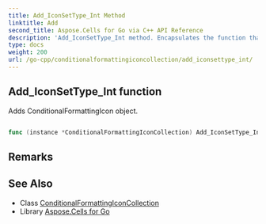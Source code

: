 ```yaml
---
title: Add_IconSetType_Int Method 
linktitle: Add
second_title: Aspose.Cells for Go via C++ API Reference
description: 'Add_IconSetType_Int method. Encapsulates the function that represents add in Go.'
type: docs
weight: 200
url: /go-cpp/conditionalformattingiconcollection/add_iconsettype_int/
---
```


## Add_IconSetType_Int function

Adds ConditionalFormattingIcon object.

```go

func (instance *ConditionalFormattingIconCollection) Add_IconSetType_Int(type_ IconSetType, index int32)  (int32,  error) 

```

## Remarks


## See Also

* Class [ConditionalFormattingIconCollection](../)
* Library [Aspose.Cells for Go](../../)
